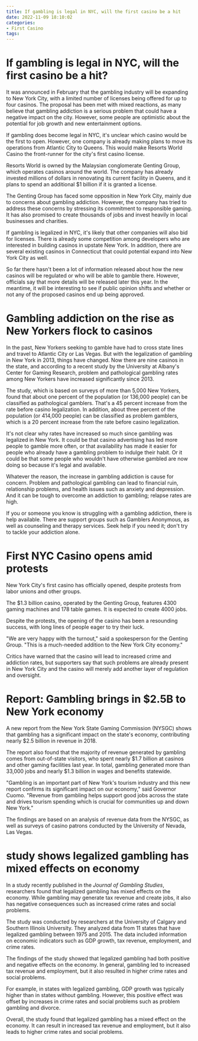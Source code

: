 ```yaml
---
title: If gambling is legal in NYC, will the first casino be a hit
date: 2022-11-09 18:10:02
categories:
- First Casino
tags:
---
```



#  If gambling is legal in NYC, will the first casino be a hit?

It was announced in February that the gambling industry will be expanding to New York City, with a limited number of licenses being offered for up to four casinos. The proposal has been met with mixed reactions, as many believe that gambling addiction is a serious problem that could have a negative impact on the city. However, some people are optimistic about the potential for job growth and new entertainment options.

If gambling does become legal in NYC, it's unclear which casino would be the first to open. However, one company is already making plans to move its operations from Atlantic City to Queens. This would make Resorts World Casino the front-runner for the city's first casino license.

Resorts World is owned by the Malaysian conglomerate Genting Group, which operates casinos around the world. The company has already invested millions of dollars in renovating its current facility in Queens, and it plans to spend an additional $1 billion if it is granted a license.

The Genting Group has faced some opposition in New York City, mainly due to concerns about gambling addiction. However, the company has tried to address these concerns by stressing its commitment to responsible gaming. It has also promised to create thousands of jobs and invest heavily in local businesses and charities.

If gambling is legalized in NYC, it's likely that other companies will also bid for licenses. There is already some competition among developers who are interested in building casinos in upstate New York. In addition, there are several existing casinos in Connecticut that could potential expand into New York City as well.

So far there hasn't been a lot of information released about how the new casinos will be regulated or who will be able to gamble there. However, officials say that more details will be released later this year. In the meantime, it will be interesting to see if public opinion shifts and whether or not any of the proposed casinos end up being approved.

#  Gambling addiction on the rise as New Yorkers flock to casinos

In the past, New Yorkers seeking to gamble have had to cross state lines and travel to Atlantic City or Las Vegas. But with the legalization of gambling in New York in 2013, things have changed. Now there are nine casinos in the state, and according to a recent study by the University at Albany's Center for Gaming Research, problem and pathological gambling rates among New Yorkers have increased significantly since 2013.

The study, which is based on surveys of more than 5,000 New Yorkers, found that about one percent of the population (or 136,000 people) can be classified as pathological gamblers. That's a 45 percent increase from the rate before casino legalization. In addition, about three percent of the population (or 414,000 people) can be classified as problem gamblers, which is a 20 percent increase from the rate before casino legalization.

It's not clear why rates have increased so much since gambling was legalized in New York. It could be that casino advertising has led more people to gamble more often, or that availability has made it easier for people who already have a gambling problem to indulge their habit. Or it could be that some people who wouldn't have otherwise gambled are now doing so because it's legal and available.

Whatever the reason, the increase in gambling addiction is cause for concern. Problem and pathological gambling can lead to financial ruin, relationship problems, and health issues such as anxiety and depression. And it can be tough to overcome an addiction to gambling; relapse rates are high.

If you or someone you know is struggling with a gambling addiction, there is help available. There are support groups such as Gamblers Anonymous, as well as counseling and therapy services. Seek help if you need it; don't try to tackle your addiction alone.

#  First NYC Casino opens amid protests

New York City's first casino has officially opened, despite protests from labor unions and other groups.

The $1.3 billion casino, operated by the Genting Group, features 4300 gaming machines and 178 table games. It is expected to create 4000 jobs.

Despite the protests, the opening of the casino has been a resounding success, with long lines of people eager to try their luck.

"We are very happy with the turnout," said a spokesperson for the Genting Group. "This is a much-needed addition to the New York City economy."

Critics have warned that the casino will lead to increased crime and addiction rates, but supporters say that such problems are already present in New York City and the casino will merely add another layer of regulation and oversight.

#  Report: Gambling brings in $2.5B to New York economy

A new report from the New York State Gaming Commission (NYSGC) shows that gambling has a significant impact on the state's economy, contributing nearly $2.5 billion in revenue in 2018.

The report also found that the majority of revenue generated by gambling comes from out-of-state visitors, who spent nearly $1.7 billion at casinos and other gaming facilities last year. In total, gambling generated more than 33,000 jobs and nearly $1.3 billion in wages and benefits statewide.

"Gambling is an important part of New York's tourism industry and this new report confirms its significant impact on our economy," said Governor Cuomo. "Revenue from gambling helps support good jobs across the state and drives tourism spending which is crucial for communities up and down New York."

The findings are based on an analysis of revenue data from the NYSGC, as well as surveys of casino patrons conducted by the University of Nevada, Las Vegas.

#  study shows legalized gambling has mixed effects on economy

In a study recently published in the *Journal of Gambling Studies*, researchers found that legalized gambling has mixed effects on the economy. While gambling may generate tax revenue and create jobs, it also has negative consequences such as increased crime rates and social problems.

The study was conducted by researchers at the University of Calgary and Southern Illinois University. They analyzed data from 11 states that have legalized gambling between 1975 and 2015. The data included information on economic indicators such as GDP growth, tax revenue, employment, and crime rates.

The findings of the study showed that legalized gambling had both positive and negative effects on the economy. In general, gambling led to increased tax revenue and employment, but it also resulted in higher crime rates and social problems.

For example, in states with legalized gambling, GDP growth was typically higher than in states without gambling. However, this positive effect was offset by increases in crime rates and social problems such as problem gambling and divorce.

Overall, the study found that legalized gambling has a mixed effect on the economy. It can result in increased tax revenue and employment, but it also leads to higher crime rates and social problems.
